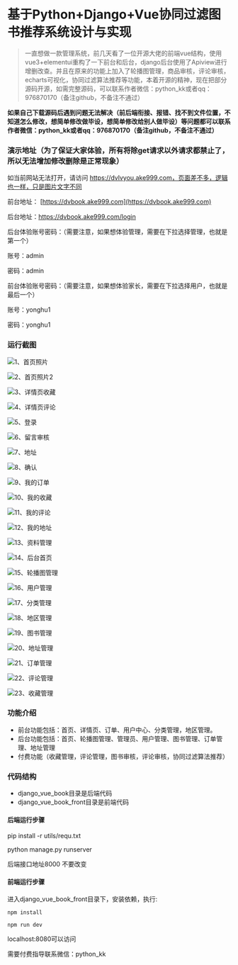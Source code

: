 # 基于Python+Django+Vue协同过滤图书推荐系统设计与实现



> 一直想做一款管理系统，前几天看了一位开源大佬的前端vue结构，使用vue3+elementui重构了一下前台和后台，django后台使用了Apiview进行增删改查。并且在原来的功能上加入了轮播图管理，商品审核，评论审核，echarts可视化，协同过滤算法推荐等功能，本着开源的精神，现在把部分源码开源，如需完整源码，可以联系作者微信：python_kk或者qq：976870170（备注github，不备注不通过）



**如果自己下载源码后遇到问题无法解决（前后端衔接、报错、找不到文件位置，不知道怎么修改，想简单修改做毕设，想简单修改给别人做毕设）等问题都可以联系作者微信：python_kk或者qq：976870170（备注github，不备注不通过）**



### 演示地址（为了保证大家体验，所有将除get请求以外请求都禁止了，所以无法增加修改删除是正常现象）

如当前网站无法打开，请访问 https://dvlvyou.ake999.com，页面差不多，逻辑也一样，只是图片文字不同



前台地址： [https://dvbook.ake999.com](https://dvbook.ake999.com)

后台地址：https://dvbook.ake999.com/login



后台体验账号密码：（需要注意，如果想体验管理，需要在下拉选择管理，也就是第一个）

账号：admin

密码：admin



前台体验账号密码：（需要注意，如果想体验家长，需要在下拉选择用户，也就是最后一个）

账号：yonghu1

密码：yonghu1



### 运行截图

![1、首页照片](1、首页照片.jpg)

![2、首页照片2](2、首页照片2.jpg)

![3、详情页收藏](3、详情页收藏.jpg)

![4、详情页评论](4、详情页评论.jpg)

![5、登录](5、登录.jpg)

![6、留言审核](6、留言审核.jpg)

![7、地址](7、地址.jpg)

![8、确认](8、确认.jpg)

![9、我的订单](9、我的订单.jpg)

![10、我的收藏](10、我的收藏.jpg)

![11、我的评论](11、我的评论.jpg)

![12、我的地址](12、我的地址.jpg)

![13、资料管理](13、资料管理.jpg)

![14、后台首页](14、后台首页.jpg)

![15、轮播图管理](15、轮播图管理.jpg)

![16、用户管理](16、用户管理.jpg)

![17、分类管理](17、分类管理.jpg)

![18、地区管理](18、地区管理.jpg)

![19、图书管理](19、图书管理.jpg)

![20、地址管理](20、地址管理.jpg)

![21、订单管理](21、订单管理.jpg)

![22、评论管理](22、评论管理.jpg)

![23、收藏管理](23、收藏管理.jpg)



### 功能介绍

- 前台功能包括：首页、详情页、订单、用户中心、分类管理，地区管理。
- 后台功能包括：首页、轮播图管理、管理员、用户管理、图书管理、订单管理、地址管理
- 付费功能（收藏管理，评论管理，图书审核，评论审核，协同过滤算法推荐）

### 代码结构

- django_vue_book目录是后端代码
- django_vue_book_front目录是前端代码



#### 后端运行步骤

pip install -r utils/requ.txt

python manage.py runserver

后端接口地址8000 不要改变



#### 前端运行步骤



进入django_vue_book_front目录下，安装依赖，执行:

```
npm install 
```

```
npm run dev
```

localhost:8080可以访问



需要付费指导联系微信：python_kk
